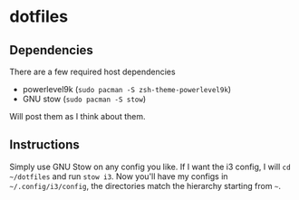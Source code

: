 # dotfiles

## Dependencies
There are a few required host dependencies

* powerlevel9k (`sudo pacman -S zsh-theme-powerlevel9k`)
* GNU stow (`sudo pacman -S stow`)

Will post them as I think about them.

## Instructions
Simply use GNU Stow on any config you like.
If I want the i3 config, I will `cd ~/dotfiles` and run `stow i3`. Now you'll have my configs in `~/.config/i3/config`, the directories match the hierarchy starting from `~`.
